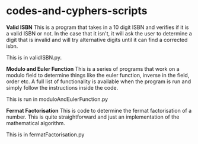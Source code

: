 # codes-and-cyphers-scripts

**Valid ISBN**
This is a program that takes in a 10 digit ISBN and verifies if it is a valid ISBN or not. In the case that it isn't, it will ask the user to determine a digit that is invalid and will try alternative digits until it can find a corrected isbn.

This is in validISBN.py.

**Modulo and Euler Function**
This is a series of programs that work on a modulo field to determine things like the euler function, inverse in the field, order etc. A full list of functionality is available when the program is run and simply follow the instructions inside the code.

This is run in moduloAndEulerFunction.py

**Fermat Factorisation**
This is code to determine the fermat factorisation of a number. This is quite straightforward and just an implementation of the mathematical algorithm.

This is in fermatFactorisation.py